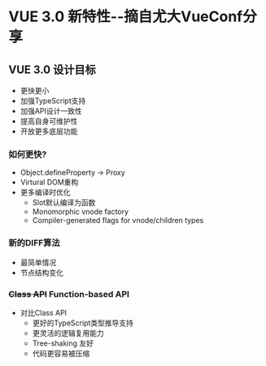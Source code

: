 # VUE 3.0 新特性--摘自尤大VueConf分享
## VUE 3.0 设计目标 
 * 更快更小
 * 加强TypeScript支持
 * 加强API设计一致性
 * 提高自身可维护性
 * 开放更多底层功能
 ### 如何更快?
 * Object.defineProperty -> Proxy
 * Virtural DOM重构
 * 更多编译时优化
     - Slot默认编译为函数
     - Monomorphic vnode factory
     - Compiler-generated flags for vnode/children types
### 新的DIFF算法
* 最简单情况
* 节点结构变化
### ~~Class API~~ Function-based API
* 对比Class API
    - 更好的TypeScript类型推导支持
    - 更灵活的逻辑复用能力
    - Tree-shaking 友好
    - 代码更容易被压缩
